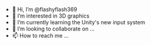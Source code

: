 - 👋 Hi, I’m @flashyflash369
- 👀 I’m interested in 3D graphics
- 🌱 I’m currently learning the Unity's new input system
- 💞️ I’m looking to collaborate on ...
- 📫 How to reach me ...

<!---
flashyflash369/flashyflash369 is a ✨ special ✨ repository because its `README.md` (this file) appears on your GitHub profile.
You can click the Preview link to take a look at your changes.
--->
